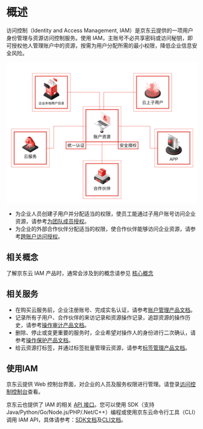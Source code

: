 # 概述

访问控制（Identity and Access Management, IAM）是京东云提供的一项用户身份管理与资源访问控制服务。使用 IAM，主账号不必共享密码或访问秘钥，即可授权他人管理账户中的资源，按需为用户分配所需的最小权限，降低企业信息安全风险。

![iam-overview](../../../../image/IAM/Getting-Started/iam-overview.png)

- 为企业人员创建子用户并分配适当的权限，使员工能通过子用户账号访问企业资源，请参考[为团队成员授权](../../../../documentation/Management/IAM/Getting-Started/Empower-the-Team.md)。
- 为企业的外部合作伙伴分配适当的权限，使合作伙伴能够访问企业资源，请参考[跨账户访问授权](../../../../documentation/Management/IAM/Getting-Started/Authorize-3P-Partners.md)。

## 相关概念

了解京东云 IAM 产品时，通常会涉及到的概念请参见 [核心概念](../../../../documentation/Management/IAM/Introduction/Core-Concepts.md)

## 相关服务

- 在购买云服务前，企业注册账号、完成实名认证，请参考[账户管理产品文档](../../../../documentation/User-Service/Account-Management/Sign-In-And-Sign-Up.md)。
- 记录所有子用户、合作伙伴的来访记录和资源操作记录，追踪资源的操作历史，请参考[操作审计产品文档](../../../../documentation/Management/Audit-Trail/Introduction/Product-Overview.md)。
- 删除、停止或变更重要的服务时，企业希望对操作人的身份进行二次确认，请参考[操作保护产品文档](../../../../documentation/User-Service/Security-Operation-Protection/Introduction/Product-Overview.md)。
- 给云资源打标签，并通过标签批量管理云资源，请参考[标签管理产品文档](../../../../documentation/Management/Tag-Service/Introduction/Product-Overview.md)。

## 使用IAM

京东云提供 Web 控制台界面，对企业的人员及服务权限进行管理。请登录[访问控制控制台](https://iam-console.jdcloud.com/summary)查看。

京东云也提供了 IAM 的相关 [API 接口](../../../../API/Common-Declaration/Introduction.md)。您可以使用 SDK（支持 Java/Python/Go/Node.js/PHP/.Net/C++）编程或使用京东云命令行工具（CLI）调用 IAM API，具体请参考：[SDK文档](https://docs.jdcloud.com/?act=3)及[CLI文档](../../../../CLI/Introduction.md)。
